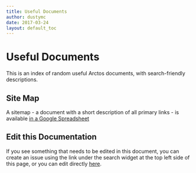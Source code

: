 ```yaml
---
title: Useful Documents
author: dustymc
date: 2017-03-24
layout: default_toc
---
```


# Useful Documents

This is an index of random useful Arctos documents, with search-friendly descriptions.

## Site Map

A sitemap - a document with a short description of all primary links - is available  [in a Google Spreadsheet](https://docs.google.com/spreadsheets/d/1fSHzMZXZheYnw34HUdLK9orFi8unz90snSghMB0aSQQ/edit#gid=889906666) 

## Edit this Documentation

If you see something that needs to be edited in this document, you can create an issue using the link under the search widget at the top left side of this page, or you can edit directly <a href="https://github.com/ArctosDB/documentation-wiki/edit/gh-pages/_documentation/useful_documents.markdown" target="_blank">here</a>.
